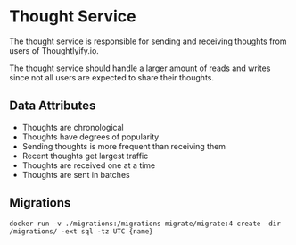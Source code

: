 # Thought Service
The thought service is responsible for sending and receiving thoughts from
users of Thoughtlyify.io.

The thought service should handle a larger amount of reads and writes since
not all users are expected to share their thoughts.

## Data Attributes
* Thoughts are chronological
* Thoughts have degrees of popularity
* Sending thoughts is more frequent than receiving them
* Recent thoughts get largest traffic
* Thoughts are received one at a time
* Thoughts are sent in batches

## Migrations
`docker run -v ./migrations:/migrations migrate/migrate:4 create -dir /migrations/ -ext sql -tz UTC {name}`
